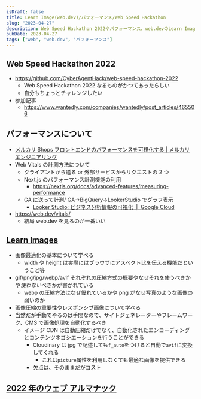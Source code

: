 ```yaml
---
isDraft: false
title: Learn Image(web.dev)/パフォーマンス/Web Speed Hackathon
slug: "2023-04-27"
description: Web Speed Hackathon 2022やパフォーマンス、web.devのLearn Imageを読んだ
pubDate: 2023-04-27
tags: ["web", "web.dev", "パフォーマンス"]
---
```


## Web Speed Hackathon 2022

- https://github.com/CyberAgentHack/web-speed-hackathon-2022
  - Web Speed Hackathon 2022 なるものがかつてあったらしい
  - 自分もちょっとチャレンジしたい
- 参加記事
  - https://www.wantedly.com/companies/wantedly/post_articles/465506

## パフォーマンスについて

- [メルカリ Shops フロントエンドのパフォーマンスを可視化する | メルカリエンジニアリング](https://engineering.mercari.com/blog/entry/20221111-mercari-shops-frontend-performance-visualization/)
- Web Vitals の計測方法について
  - クライアントから送る or 外部サービスからリクエストの 2 つ
  - Next.js のパフォーマンス計測機能の利用
    - https://nextjs.org/docs/advanced-features/measuring-performance
  - GA に送って計測/ GA→BigQuery→LookerStudio でグラフ表示
    - [Looker Studio: ビジネス分析情報の可視化  |  Google Cloud](https://cloud.google.com/looker-studio?hl=ja)
- https://web.dev/vitals/
  - 結局 web.dev を見るのが一番いい

## [Learn Images](https://web.dev/learn/images/)

- 画像最適化の基本について学べる
  - width や height は実際にはブラウザにアスペクト比を伝える機能だということ等
- gif/png/jpg/webp/avif それぞれの圧縮方式の概要やなぜそれを使うべきかや*使わない*べきかが書かれている
  - webp の圧縮方法はなぜ優れているかや png がなぜ写真のような画像の弱いのか
- 画像圧縮の重要性やレスポンシブ画像について学べる
- 当然だが手動でやるのは手間なので、サイトジェネレーターやフレームワーク、CMS で画像処理を自動化するべき
  - イメージ CDN は自動圧縮だけでなく、自動化されたエンコーディングとコンテンツネゴシエーションを行うことができる
    - Cloudinary は jpg で記述しても`f_auto`をつけると自動で`avif`に変換してくれる
      - これは`picture`属性を利用しなくても最適な画像を提供できる
    - 欠点は、そのままだがコスト

## [2022 年のウェブ アルマナック](https://almanac.httparchive.org/en/2022/)
